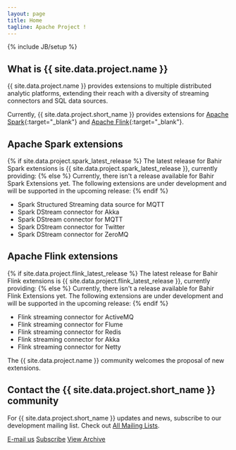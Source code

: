 ```yaml
---
layout: page
title: Home
tagline: Apache Project !
---
```

<!--
{% comment %}
Licensed to the Apache Software Foundation (ASF) under one or more
contributor license agreements.  See the NOTICE file distributed with
this work for additional information regarding copyright ownership.
The ASF licenses this file to you under the Apache License, Version 2.0
(the "License"); you may not use this file except in compliance with
the License.  You may obtain a copy of the License at

http://www.apache.org/licenses/LICENSE-2.0

Unless required by applicable law or agreed to in writing, software
distributed under the License is distributed on an "AS IS" BASIS,
WITHOUT WARRANTIES OR CONDITIONS OF ANY KIND, either express or implied.
See the License for the specific language governing permissions and
limitations under the License.
{% endcomment %}
-->

{% include JB/setup %}

## What is {{ site.data.project.name }}

{{ site.data.project.name }} provides extensions to multiple distributed analytic platforms, extending their reach with a diversity of streaming connectors and SQL data sources.

Currently, {{ site.data.project.short_name }} provides extensions for [Apache Spark](http://spark.apache.org){:target="_blank"} and [Apache Flink](http://flink.apache.org){:target="_blank"}.

## Apache Spark extensions

{% if site.data.project.spark_latest_release %}
The latest release for Bahir Spark extensions is {{ site.data.project.spark_latest_release }}, currently providing:
{% else %}
Currently, there isn't a release available for Bahir Spark Extensions yet.
The following extensions are under development and will be supported in the upcoming release:
{% endif %}

 - Spark Structured Streaming data source for MQTT
 - Spark DStream connector for Akka
 - Spark DStream connector for MQTT
 - Spark DStream connector for Twitter
 - Spark DStream connector for ZeroMQ


## Apache Flink extensions

{% if site.data.project.flink_latest_release %}
The latest release for Bahir Flink extensions is {{ site.data.project.flink_latest_release }}, currently providing:
{% else %}
Currently, there isn't a release available for Bahir Flink Extensions yet.
The following extensions are under development and will be supported in the upcoming release:
{% endif %}

 - Flink streaming connector for ActiveMQ
 - Flink streaming connector for Flume
 - Flink streaming connector for Redis
 - Flink streaming connector for Akka
 - Flink streaming connector for Netty

 
The {{ site.data.project.name }} community welcomes the proposal of new extensions.

## Contact the {{ site.data.project.short_name }} community

For {{ site.data.project.short_name }} updates and news, subscribe to our development mailing list. Check out [All Mailing Lists](/community).

<div class="row">
  <div class="col-md-12">
      <a href="mailto:{{ site.data.project.dev_list }}?subject=Please update your subject" class="btn btn-primary btn-lg bigFingerButton" role="button">E-mail us</a>
      <a href="mailto:{{ site.data.project.dev_list_subscribe }}?subject=send this email to subscribe" class="btn btn-primary btn-lg bigFingerButton" role="button">Subscribe</a>
      <a href="{{ site.data.project.dev_list_archive_mailarchive }}" target="_blank" class="btn btn-primary btn-lg bigFingerButton" role="button">View Archive</a>
  </div>
</div>
